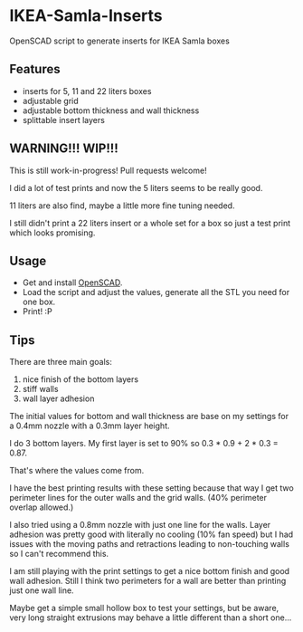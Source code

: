 # IKEA-Samla-Inserts
OpenSCAD script to generate inserts for IKEA Samla boxes

## Features
- inserts for 5, 11 and 22 liters boxes
- adjustable grid
- adjustable bottom thickness and wall thickness
- splittable insert layers

## WARNING!!! WIP!!!
This is still work-in-progress! Pull requests welcome!

I did a lot of test prints and now the 5 liters seems to be really good.

11 liters are also find, maybe a little more fine tuning needed.

I still didn't print a 22 liters insert or a whole set for a box so just a test print which looks promising.

## Usage
- Get and install [OpenSCAD](https://www.openscad.org/).
- Load the script and adjust the values, generate all the STL you need for one box.
- Print! :P

## Tips

There are three main goals:
1. nice finish of the bottom layers
2. stiff walls
3. wall layer adhesion

The initial values for bottom and wall thickness are base on my settings for a 0.4mm nozzle with a 0.3mm layer height.

I do 3 bottom layers.
My first layer is set to 90% so 0.3 * 0.9 + 2 * 0.3 = 0.87.

That's where the values come from.

I have the best printing results with these setting because that way I get two perimeter lines for the outer walls
and the grid walls. (40% perimeter overlap allowed.)

I also tried using a 0.8mm nozzle with just one line for the walls. Layer adhesion was pretty good with literally no cooling
(10% fan speed) but I had issues with the moving paths and retractions leading to non-touching walls so I can't recommend this.

I am still playing with the print settings to get a nice bottom finish and good wall adhesion. Still I think two perimeters for a wall are better than printing just one wall line.

Maybe get a simple small hollow box to test your settings, but be aware, very long straight extrusions may behave a little different than a short one...